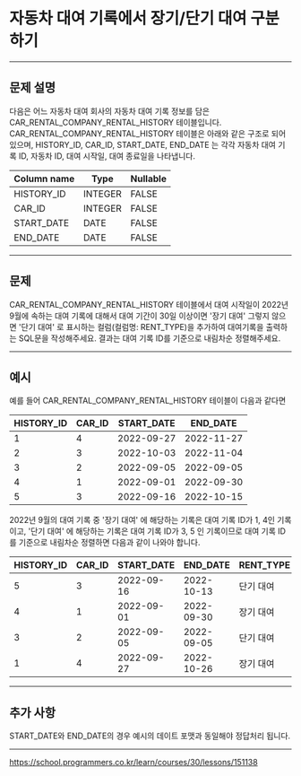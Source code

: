 # 자동차 대여 기록에서 장기/단기 대여 구분하기

---

## 문제 설명

다음은 어느 자동차 대여 회사의 자동차 대여 기록 정보를 담은 CAR_RENTAL_COMPANY_RENTAL_HISTORY 테이블입니다. CAR_RENTAL_COMPANY_RENTAL_HISTORY 테이블은 아래와 같은 구조로 되어있으며, HISTORY_ID, CAR_ID, START_DATE, END_DATE 는 각각 자동차 대여 기록 ID, 자동차 ID, 대여 시작일, 대여 종료일을 나타냅니다.

| Column name | Type    | Nullable |
|-------------|---------|----------|
| HISTORY_ID  | INTEGER | FALSE    |
| CAR_ID      | INTEGER | FALSE    |
| START_DATE  | DATE    | FALSE    |
| END_DATE    | DATE    | FALSE    |

---

## 문제

CAR_RENTAL_COMPANY_RENTAL_HISTORY 테이블에서 대여 시작일이 2022년 9월에 속하는 대여 기록에 대해서 대여 기간이 30일 이상이면 '장기 대여' 그렇지 않으면 '단기 대여' 로 표시하는 컬럼(컬럼명: RENT_TYPE)을 추가하여 대여기록을 출력하는 SQL문을 작성해주세요. 결과는 대여 기록 ID를 기준으로 내림차순 정렬해주세요.



---

## 예시

예를 들어 CAR_RENTAL_COMPANY_RENTAL_HISTORY 테이블이 다음과 같다면

| HISTORY_ID | CAR_ID | START_DATE  | END_DATE    |
|------------|--------|-------------|-------------|
| 1          | 4      | 2022-09-27  | 2022-11-27  |
| 2          | 3      | 2022-10-03  | 2022-11-04  |
| 3          | 2      | 2022-09-05  | 2022-09-05  |
| 4          | 1      | 2022-09-01  | 2022-09-30  |
| 5          | 3      | 2022-09-16  | 2022-10-15  |


2022년 9월의 대여 기록 중 '장기 대여' 에 해당하는 기록은 대여 기록 ID가 1, 4인 기록이고, '단기 대여' 에 해당하는 기록은 대여 기록 ID가 3, 5 인 기록이므로 대여 기록 ID를 기준으로 내림차순 정렬하면 다음과 같이 나와야 합니다.

| HISTORY_ID | CAR_ID | START_DATE  | END_DATE    | RENT_TYPE   |
|------------|--------|-------------|-------------|-------------|
| 5          | 3      | 2022-09-16  | 2022-10-13  | 단기 대여   |
| 4          | 1      | 2022-09-01  | 2022-09-30  | 장기 대여   |
| 3          | 2      | 2022-09-05  | 2022-09-05  | 단기 대여   |
| 1          | 4      | 2022-09-27  | 2022-10-26  | 장기 대여   |


---

## 추가 사항

START_DATE와 END_DATE의 경우 예시의 데이트 포맷과 동일해야 정답처리 됩니다.

---

https://school.programmers.co.kr/learn/courses/30/lessons/151138
